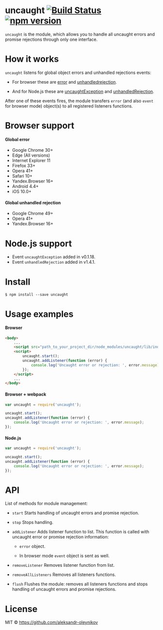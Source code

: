 # uncaught [![Build Status](https://travis-ci.org/aleksandr-oleynikov/uncaught.svg?branch=master)](https://travis-ci.org/aleksandr-oleynikov/uncaught) [![npm version](https://badge.fury.io/js/uncaught.svg)](https://badge.fury.io/js/uncaught)

`uncaught` is the module, which allows you to handle all uncaught errors and promise rejections through only one interface.

# How it works

`uncaught` listens for global object errors and unhandled rejections events:

- For browser these are [error](https://developer.mozilla.org/en-US/docs/Web/Events/error) and [unhandledrejection](https://developer.mozilla.org/en-US/docs/Web/Events/unhandledrejection).

- And for Node.js these are [uncaughtException](https://nodejs.org/api/process.html#process_event_uncaughtexception) and [unhandledRejection](https://nodejs.org/api/process.html#process_event_unhandledrejection).

After one of these events fires, the module transfers `error` (and also `event` for browser mode) object(s) to all registered listeners functions.
 
# Browser support

#### Global error

- Google Chrome 30+
- Edge (All versions)
- Internet Explorer 11
- Firefox 33+
- Opera 41+
- Safari 10+
- Yandex.Browser 16+
- Android 4.4+
- iOS 10.0+

#### Global unhandled rejection

- Google Chrome 49+
- Opera 41+
- Yandex.Browser 16+

# Node.js support

- Event `uncaughtException` added in v0.1.18.
- Event `unhandledRejection` added in v1.4.1.

# Install

```
$ npm install --save uncaught
```

# Usage examples

#### Browser

```html
<body>
    ...
    <script src="path_to_your_project_dir/node_modules/uncaught/lib/index.js"></script>
    <script>
        uncaught.start();
        uncaught.addListener(function (error) {
            console.log('Uncaught error or rejection: ', error.message);
        });
    </script>
    ...
</body>
```

#### Browser + webpack
 
```js
var uncaught = require('uncaught');

uncaught.start();
uncaught.addListener(function (error) {
    console.log('Uncaught error or rejection: ', error.message);
});
```

#### Node.js

```js
var uncaught = require('uncaught');

uncaught.start();
uncaught.addListener(function (error) {
    console.log('Uncaught error or rejection: ', error.message);
});
```

# API

List of methods for module management:

- `start`
Starts handling of uncaught errors and promise rejection.

- `stop`
Stops handling.

- `addListener`
Adds listener function to list. This function is called with uncaught error or promise rejection information:

    - `error` object.

    - In browser mode `event` object is sent as well.


- `removeListener`
Removes listener function from list.

- `removeAllListeners`
Removes all listeners functions.

- `flush`
Flushes the module: removes all listeners functions and stops handling of uncaught errors and promise rejections.

# License

MIT © https://github.com/aleksandr-oleynikov
